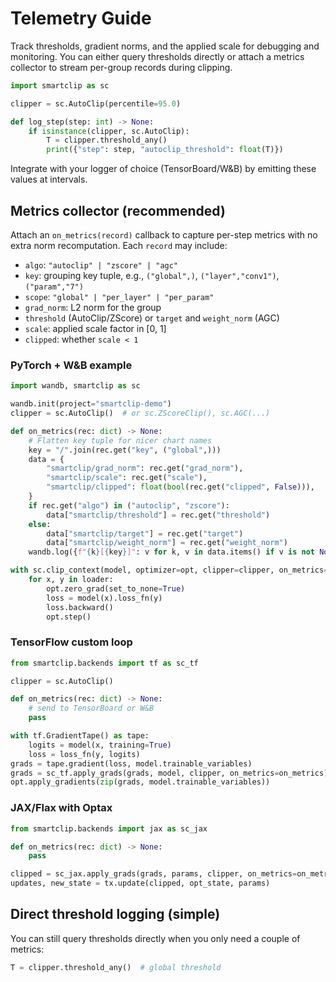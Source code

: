 # Telemetry Guide

Track thresholds, gradient norms, and the applied scale for debugging and monitoring.
You can either query thresholds directly or attach a metrics collector to stream
per-group records during clipping.

```python
import smartclip as sc

clipper = sc.AutoClip(percentile=95.0)

def log_step(step: int) -> None:
    if isinstance(clipper, sc.AutoClip):
        T = clipper.threshold_any()
        print({"step": step, "autoclip_threshold": float(T)})
```

Integrate with your logger of choice (TensorBoard/W&B) by emitting these values at intervals.

## Metrics collector (recommended)

Attach an `on_metrics(record)` callback to capture per-step metrics with no extra
norm recomputation. Each `record` may include:

- `algo`: `"autoclip" | "zscore" | "agc"`
- `key`: grouping key tuple, e.g., `("global",)`, `("layer","conv1")`, `("param","7")`
- `scope`: `"global" | "per_layer" | "per_param"`
- `grad_norm`: L2 norm for the group
- `threshold` (AutoClip/ZScore) or `target` and `weight_norm` (AGC)
- `scale`: applied scale factor in [0, 1]
- `clipped`: whether `scale < 1`

### PyTorch + W&B example

```python
import wandb, smartclip as sc

wandb.init(project="smartclip-demo")
clipper = sc.AutoClip()  # or sc.ZScoreClip(), sc.AGC(...)

def on_metrics(rec: dict) -> None:
    # Flatten key tuple for nicer chart names
    key = "/".join(rec.get("key", ("global",)))
    data = {
        "smartclip/grad_norm": rec.get("grad_norm"),
        "smartclip/scale": rec.get("scale"),
        "smartclip/clipped": float(bool(rec.get("clipped", False))),
    }
    if rec.get("algo") in ("autoclip", "zscore"):
        data["smartclip/threshold"] = rec.get("threshold")
    else:
        data["smartclip/target"] = rec.get("target")
        data["smartclip/weight_norm"] = rec.get("weight_norm")
    wandb.log({f"{k}[{key}]": v for k, v in data.items() if v is not None})

with sc.clip_context(model, optimizer=opt, clipper=clipper, on_metrics=on_metrics):
    for x, y in loader:
        opt.zero_grad(set_to_none=True)
        loss = model(x).loss_fn(y)
        loss.backward()
        opt.step()
```

### TensorFlow custom loop

```python
from smartclip.backends import tf as sc_tf

clipper = sc.AutoClip()

def on_metrics(rec: dict) -> None:
    # send to TensorBoard or W&B
    pass

with tf.GradientTape() as tape:
    logits = model(x, training=True)
    loss = loss_fn(y, logits)
grads = tape.gradient(loss, model.trainable_variables)
grads = sc_tf.apply_grads(grads, model, clipper, on_metrics=on_metrics)
opt.apply_gradients(zip(grads, model.trainable_variables))
```

### JAX/Flax with Optax

```python
from smartclip.backends import jax as sc_jax

def on_metrics(rec: dict) -> None:
    pass

clipped = sc_jax.apply_grads(grads, params, clipper, on_metrics=on_metrics)
updates, new_state = tx.update(clipped, opt_state, params)
```

## Direct threshold logging (simple)

You can still query thresholds directly when you only need a couple of metrics:

```python
T = clipper.threshold_any()  # global threshold
```
